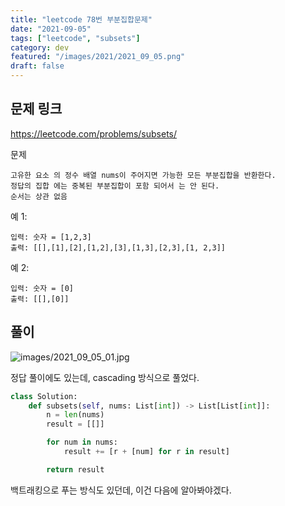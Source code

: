 ```yaml
---
title: "leetcode 78번 부분집합문제"
date: "2021-09-05"
tags: ["leetcode", "subsets"]
category: dev
featured: "/images/2021/2021_09_05.png"
draft: false
---
```


## 문제 링크

https://leetcode.com/problems/subsets/


문제

```
고유한 요소 의 정수 배열 nums이 주어지면 가능한 모든 부분집합을 반환한다.
정답의 집합 에는 중복된 부분집합이 포함 되어서 는 안 된다.
순서는 상관 없음
```

예 1:

```
입력: 숫자 = [1,2,3]
출력: [[],[1],[2],[1,2],[3],[1,3],[2,3],[1, 2,3]]
```

예 2:
```
입력: 숫자 = [0]
출력: [[],[0]]
```

## 풀이

![images/2021_09_05_01.jpg](/images/2021/2021_09_05_01.jpg)

정답 풀이에도 있는데, cascading 방식으로 풀었다.

 
```python
class Solution:
    def subsets(self, nums: List[int]) -> List[List[int]]:
        n = len(nums)
        result = [[]]

        for num in nums:
            result += [r + [num] for r in result]

        return result
```

백트래킹으로 푸는 방식도 있던데, 이건 다음에 알아봐야겠다.

